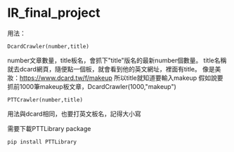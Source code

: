 # IR_final_project

用法：
```
DcardCrawler(number,title) 
```
 number文章數量，title板名，會抓下"title"版名的最新number個數量。
 title名稱就去dcard網頁，隨便點一個板，就會看到他的英文網址，裡面有title。
 像是美妝：https://www.dcard.tw/f/makeup
 所以title就知道要輸入makeup
 假如說要抓前1000筆makeup板文章，DcardCrawler(1000,"makeup")

```
PTTCrawler(number,title) 
```
  用法與dcard相同，也要打英文板名，記得大小寫
  
  需要下載PTTLibrary package
```
pip install PTTLibrary
```
